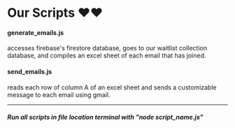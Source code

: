 # Our Scripts :heart::heart:

#### generate_emails.js
accesses firebase's firestore database, goes to our waitlist collection database, and compiles an excel sheet of each email that has joined.

#### send_emails.js
reads each row of column A of an excel sheet and sends a customizable message to each email using gmail.

---
##### Run all scripts in file location terminal with "node script_name.js"
